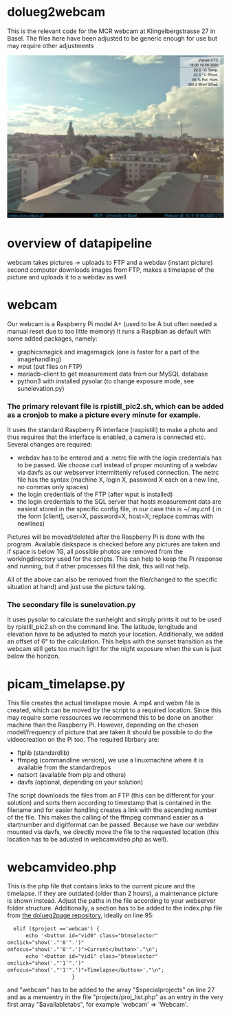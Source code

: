 # dolueg2webcam
This is the relevant code for the MCR webcam at Klingelbergstrasse 27 in Basel.
The files here have been adjusted to be generic enough for use but may require other adjustments

![Example shot of the webcam](https://raw.githubusercontent.com/spirrobe/dolueg2webcam/master/current.jpg "View of the webcam in Basel")

# overview of datapipeline
webcam takes pictures -> uploads to FTP and a webdav (instant picture)
second computer downloads images from FTP, makes a timelapse of the picture and uploads it to a webdav as well

# webcam
Our webcam is a Raspberry Pi model A+ (used to be A but often needed a manual reset due to too little memory)
It runs a Raspbian as default with some added packages, namely:
- graphicsmagick and imagemagick (one is faster for a part of the imagehandling)
- wput (put files on FTP)
- mariadb-client to get measurement data from our MySQL database
- python3 with installed pysolar (to change exposure mode, see sunelevation.py)

### The primary relevant file is rpistill_pic2.sh, which can be added as a cronjob to make a picture every minute for example.
It uses the standard Raspberry Pi interface (raspistill) to make a photo and thus requires that the interface is enabled, a camera is connected etc.
Several changes are required:
- webdav has to be entered and a .netrc file with the login credentials has to be passed. We choose curl instead of proper mounting of a webdav via davfs as our webserver intermittenly refused connection. The netrc file has the syntax (machine X, login X, password X each on a new line, no commas only spaces)
- the login credentials of the FTP (after wput is installed)
- the login credentials to the SQL server that hosts measurement data are easiest stored in the specific config file, in our case this is ~/.my.cnf ( in the form [client], user=X, password=X, host=X; replace commas with newlines)

Pictures will be moved/deleted after the Raspberry Pi is done with the program. Available diskspace is checked before any pictures are taken and if space is below 1G, all possible photos are removed from the workingdirectory used for the scripts. This can help to keep the Pi response and running, but if other processes fill the disk, this will not help.

All of the above can also be removed from the file/changed to the specific situation at hand) and just use the picture taking.


### The secondary file is sunelevation.py
It uses pysolar to calculate the sunheight and simply prints it out to be used by rpistill_pic2.sh on the command line.
The latitude, longitude and elevation have to be adjusted to match your location. 
Additionally, we added an offset of 6° to the calculation. This helps with the sunset transition as the webcam still gets too much light for the night exposure when the sun is just below the horizon.

# picam_timelapse.py
This file creates the actual timelapse movie. A mp4 and webm file is created, which can be moved by the script to a required location. Since this may require some ressources we recommend this to be done on another machine than the Raspberry Pi. However, depending on the chosen model/frequency of picture that are taken it should be possible to do the videocreation on the Pi too. The required librbary are:
- ftplib (standardlib)
- ffmpeg (commandline version), we use a linuxmachine where it is available from the standardrepos
- natsort (available from pip and others)
- davfs (optional, depending on your solution)

The script downloads the files from an FTP (this can be different for your solution) and sorts them according to timestamp that is contained in the filename and for easier handling creates a link with the ascending number of the file. This makes the calling of the ffmpeg command easier as a startnumber and digitformat can be passed. Because we have our webdav mounted via davfs, we directly move the file to the requested location (this location has to be adusted in webcamvideo.php as well).

# webcamvideo.php
This is the php file that contains links to the current picure and the timelapse. If they are outdated (older than 2 hours), a maintenance picture is shown instead. Adjust the paths in the file according to your webserver folder structure. Additionally, a section has to be added to the index.php file from [the dolueg2page repository](https://github.com/spirrobe/dolueg2page), ideally on line 95:
  
```
  elif ($project =='webcam') {
      echo '<button id="vid0" class="btnselector" onclick="show('."'0'".')" onfocus="show('."'0'".')">Current</button>'."\n";
      echo '<button id="vid1" class="btnselector" onclick="show('."'1'".')" onfocus="show('."'1'".')">Timelapse</button>'."\n";
                     } 
```
and "webcam" has to be added to the array "$specialprojects" on line 27 and as a menuentry in the file "projects/proj_list.php" as an entry in the very first array "$availabletabs", for example 'webcam' => 'Webcam'.




